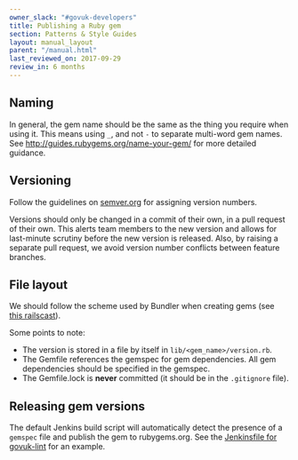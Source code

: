 ```yaml
---
owner_slack: "#govuk-developers"
title: Publishing a Ruby gem
section: Patterns & Style Guides
layout: manual_layout
parent: "/manual.html"
last_reviewed_on: 2017-09-29
review_in: 6 months
---
```


## Naming

In general, the gem name should be the same as the thing you require when using
it.  This means using `_`, and not `-` to separate multi-word gem names.  See
http://guides.rubygems.org/name-your-gem/ for more detailed guidance.

## Versioning

Follow the guidelines on [semver.org](http://semver.org/) for assigning version
numbers.

Versions should only be changed in a commit of their own, in a pull request of
their own. This alerts team members to the new version and allows for
last-minute scrutiny before the new version is released. Also, by raising a
separate pull request, we avoid version number conflicts between feature
branches.

## File layout

We should follow the scheme used by Bundler when creating gems (see [this
railscast](http://railscasts.com/episodes/245-new-gem-with-bundler?view=asciicast)).

Some points to note:

* The version is stored in a file by itself in `lib/<gem_name>/version.rb`.
* The Gemfile references the gemspec for gem dependencies.  All gem
  dependencies should be specified in the gemspec.
* The Gemfile.lock is **never** committed (it should be in the `.gitignore`
  file).

## Releasing gem versions

The default Jenkins build script will automatically detect the presence of a
`gemspec` file and publish the gem to rubygems.org. See the
[Jenkinsfile for govuk-lint](https://github.com/alphagov/govuk-lint/blob/master/Jenkinsfile)
for an example.
